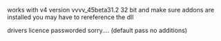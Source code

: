 works with v4 version vvvv_45beta31.2  32 bit and make sure addons are installed
you may have to rereference the dll


drivers licence passworded sorry....
(default pass no additions)
